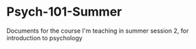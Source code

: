 # Psych-101-Summer
Documents for the course I'm teaching in summer session 2, for introduction to psychology
